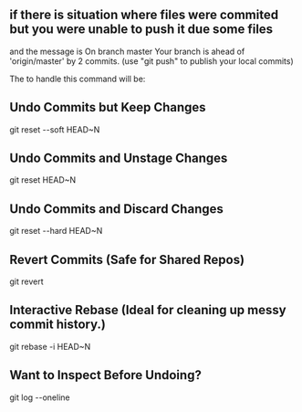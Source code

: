 ## if there is situation where files were commited but you were unable to push it due some files
and the message is 
On branch master
Your branch is ahead of 'origin/master' by 2 commits.
  (use "git push" to publish your local commits)

The to handle this command will be: 

## Undo Commits but Keep Changes
git reset --soft HEAD~N

## Undo Commits and Unstage Changes
git reset HEAD~N

## Undo Commits and Discard Changes
git reset --hard HEAD~N

## Revert Commits (Safe for Shared Repos)
git revert <commit-id>

## Interactive Rebase (Ideal for cleaning up messy commit history.)
git rebase -i HEAD~N

## Want to Inspect Before Undoing?
git log --oneline
